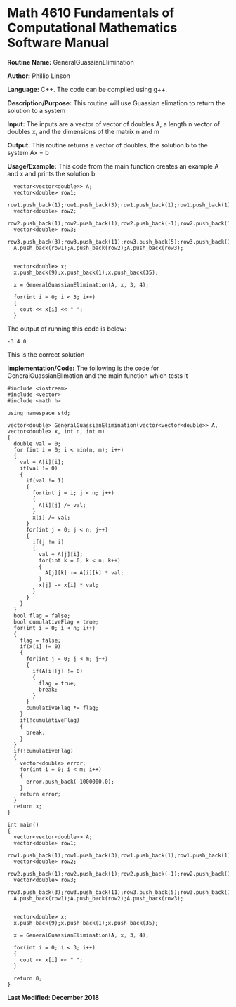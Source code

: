 # Math 4610 Fundamentals of Computational Mathematics Software Manual

**Routine Name:**           GeneralGuassianElimination

**Author:** Phillip Linson

**Language:** C++. The code can be compiled using g++.

**Description/Purpose:** This routine will use Guassian elimation to return the solution to a system

**Input:** The inputs are a vector of vector of doubles A, a length n vector of doubles x, and the dimensions of the matrix n and m

**Output:** This routine returns a vector of doubles, the solution b to the system Ax = b

**Usage/Example:** This code from the main function creates an example A and x and prints the solution b

      vector<vector<double>> A;
      vector<double> row1;
      row1.push_back(1);row1.push_back(3);row1.push_back(1);row1.push_back(1);
      vector<double> row2;
      row2.push_back(1);row2.push_back(1);row2.push_back(-1);row2.push_back(1);
      vector<double> row3;
      row3.push_back(3);row3.push_back(11);row3.push_back(5);row3.push_back(1);
      A.push_back(row1);A.push_back(row2);A.push_back(row3);


      vector<double> x;
      x.push_back(9);x.push_back(1);x.push_back(35);

      x = GeneralGuassianElimination(A, x, 3, 4);

      for(int i = 0; i < 3; i++)
      {
        cout << x[i] << " ";
      }
	
The output of running this code is below:

	-3 4 0
	
This is the correct solution

**Implementation/Code:** The following is the code for GeneralGuassianElimation and the main function which tests it

    #include <iostream>
    #include <vector>
    #include <math.h>

    using namespace std;

    vector<double> GeneralGuassianElimination(vector<vector<double>> A, vector<double> x, int n, int m)
    {
      double val = 0;
      for (int i = 0; i < min(n, m); i++)
      {
        val = A[i][i];
        if(val != 0)
        {
          if(val != 1)
          {
            for(int j = i; j < n; j++)
            {
              A[i][j] /= val;
            }
            x[i] /= val;
          }
          for(int j = 0; j < n; j++)
          {
            if(j != i)
            {
              val = A[j][i];
              for(int k = 0; k < n; k++)
              {
                A[j][k] -= A[i][k] * val;
              }
              x[j] -= x[i] * val;
            }
          }
        }
      }
      bool flag = false;
      bool cumulativeFlag = true;
      for(int i = 0; i < n; i++)
      {
        flag = false;
        if(x[i] != 0)
        {
          for(int j = 0; j < m; j++)
          {
            if(A[i][j] != 0)
            {
              flag = true;
              break;
            }
          }
          cumulativeFlag *= flag;
        }
        if(!cumulativeFlag)
        {
          break;
        }
      }
      if(!cumulativeFlag)
      {
        vector<double> error;
        for(int i = 0; i < m; i++)
        {
          error.push_back(-1000000.0);
        }
        return error;
      }
      return x;
    }

    int main()
    {
      vector<vector<double>> A;
      vector<double> row1;
      row1.push_back(1);row1.push_back(3);row1.push_back(1);row1.push_back(1);
      vector<double> row2;
      row2.push_back(1);row2.push_back(1);row2.push_back(-1);row2.push_back(1);
      vector<double> row3;
      row3.push_back(3);row3.push_back(11);row3.push_back(5);row3.push_back(1);
      A.push_back(row1);A.push_back(row2);A.push_back(row3);


      vector<double> x;
      x.push_back(9);x.push_back(1);x.push_back(35);

      x = GeneralGuassianElimination(A, x, 3, 4);

      for(int i = 0; i < 3; i++)
      {
        cout << x[i] << " ";
      }

      return 0;
    }

**Last Modified: December 2018**
